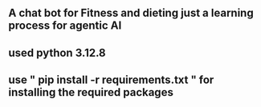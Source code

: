 ## A chat bot for Fitness and dieting just a learning process for agentic AI

## used python 3.12.8

## use " pip install -r requirements.txt " for installing the required packages
